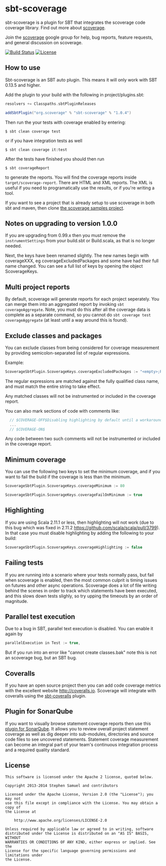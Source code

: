 sbt-scoverage
========

sbt-scoverage is a plugin for SBT that integrates the scoverage code coverage library. Find out more about [scoverage](https://github.com/scoverage/scalac-scoverage-plugin).

Join the [scoverage](http://groups.google.com/group/scala-code-coverage-tool)
google group for help, bug reports, feature requests, and general
discussion on scoverage.

[![Build Status](https://travis-ci.org/scoverage/sbt-scoverage.png?branch=master)](https://travis-ci.org/scoverage/sbt-scoverage)
[![License](http://img.shields.io/:license-Apache%202-red.svg)](http://www.apache.org/licenses/LICENSE-2.0.txt)

## How to use

Sbt-scoverage is an SBT auto plugin. This means it will only work with SBT 0.13.5 and higher.

Add the plugin to your build with the following in project/plugins.sbt:
```scala
resolvers += Classpaths.sbtPluginReleases

addSbtPlugin("org.scoverage" % "sbt-scoverage" % "1.0.4")
```

Then run the your tests with coverage enabled by entering:
```
$ sbt clean coverage test
```
or if you have integration tests as well
```
$ sbt clean coverage it:test
```

After the tests have finished you should then run

```
$ sbt coverageReport
```

to generate the reports. You will find the coverage reports inside `target/scoverage-report`. There are HTML and XML reports. The XML is useful if you need to programatically use the results, or if you're writing a tool.

If you want to see a project that is already setup to use scoverage in both sbt and maven, then clone [the scoverage samples project](https://github.com/scoverage/scoverage-samples).

## Notes on upgrading to version 1.0.0

If you are upgrading from 0.99.x then you must remove the `instrumentSettings` from your build.sbt or Build.scala, as that is no longer needed.

Next, the keys have been renamed slightly. The new names begin with coverageXXX, eg coverageExcludedPackages and some have had their full name changed. You can see a full list of keys by opening the object ScoverageKeys.

## Multi project reports

By default, scoverage will generate reports for each project seperately. You can merge them into an aggregated report by invoking `sbt coverageAggregate`. Note, you must do this after all the coverage data is complete as a separate command, so you cannot do `sbt coverage test coverageAggregate` (at least until a way around this is found).

## Exclude classes and packages

You can exclude classes from being considered for coverage measurement by providing semicolon-separated list of
regular expressions.

Example:
```scala
ScoverageSbtPlugin.ScoverageKeys.coverageExcludedPackages := "<empty>;Reverse.*;.*AuthService.*;models\\.data\\..*"
```

The regular expressions are matched against the fully qualified class name, and must match the entire string to take effect.

Any matched classes will not be instrumented or included in the coverage report.

You can also mark sections of code with comments like:

```scala
  // $COVERAGE-OFF$Disabling highlighting by default until a workaround for https://issues.scala-lang.org/browse/SI-8596 is found
  ...
  // $COVERAGE-ON$
```

Any code between two such comments will not be instrumented or included in the coverage report.

## Minimum coverage

You can use the following two keys to set the minimum coverage, and if you want to fail the build if the coverage is less than the minimum.

```scala
ScoverageSbtPlugin.ScoverageKeys.coverageMinimum := 80

ScoverageSbtPlugin.ScoverageKeys.coverageFailOnMinimum := true
```

## Highlighting

If you are using Scala 2.11.1 or less, then highlighting will not work (due to this bug which was fixed in 2.11.2 https://github.com/scala/scala/pull/3799). In that case you must disable highlighting by adding the following to your build:

```scala
ScoverageSbtPlugin.ScoverageKeys.coverageHighlighting := false
```

## Failing tests

If you are running into a scenario where your tests normally pass, but fail when scoverage is enabled, 
then the most common culprit is timing issues on futures and other async operations. Scoverage does a lot of file 
writing behind the scenes in order to track which statements have been executed, and this slows down tests slighly, so try upping the timeouts by an order of magnitude.

## Parallel test execution

Due to a bug in SBT, parallel text execution is disabled. You can enable it again by 

```scala
parallelExecution in Test := true,
```

But if you run into an error like "cannot create classes.bak" note this is not an scoverage bug, but an SBT bug.

## Coveralls

If you have an open source project then you can add code coverage metrics with the excellent website http://coveralls.io. Scoverage will integrate with coveralls using the [sbt-coveralls](https://github.com/scoverage/sbt-coveralls) plugin.

## Plugin for SonarQube

If you want to visually browse statement coverage reports then use this [plugin for SonarQube](https://github.com/RadoBuransky/sonar-scoverage-plugin).
It allows you to review overall project statement coverage as well as dig deeper into sub-modules, directories and
source code files to see uncovered statements. Statement coverage measurement can become an integral part of your
team's continuous integration process and a required quality standard.

## License
```
This software is licensed under the Apache 2 license, quoted below.

Copyright 2013-2014 Stephen Samuel and contributors

Licensed under the Apache License, Version 2.0 (the "License"); you may not
use this file except in compliance with the License. You may obtain a copy of
the License at

    http://www.apache.org/licenses/LICENSE-2.0

Unless required by applicable law or agreed to in writing, software
distributed under the License is distributed on an "AS IS" BASIS, WITHOUT
WARRANTIES OR CONDITIONS OF ANY KIND, either express or implied. See the
License for the specific language governing permissions and limitations under
the License.
```
